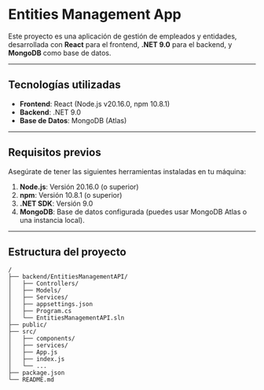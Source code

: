 # Entities Management App

Este proyecto es una aplicación de gestión de empleados y entidades, desarrollada con **React** para el frontend, **.NET 9.0** para el backend, y **MongoDB** como base de datos.

---

## Tecnologías utilizadas

- **Frontend**: React (Node.js v20.16.0, npm 10.8.1)
- **Backend**: .NET 9.0
- **Base de Datos**: MongoDB (Atlas)

---

## Requisitos previos

Asegúrate de tener las siguientes herramientas instaladas en tu máquina:

1. **Node.js**: Versión 20.16.0 (o superior)
2. **npm**: Versión 10.8.1 (o superior)
3. **.NET SDK**: Versión 9.0
4. **MongoDB**: Base de datos configurada (puedes usar MongoDB Atlas o una instancia local).

---

## Estructura del proyecto

```plaintext
/
├── backend/EntitiesManagementAPI/
│   ├── Controllers/
│   ├── Models/
│   ├── Services/
│   ├── appsettings.json
│   ├── Program.cs
│   └── EntitiesManagementAPI.sln
├── public/
├── src/
│   ├── components/
│   ├── services/
│   ├── App.js
│   ├── index.js
│   └── ...
├── package.json
└── README.md

